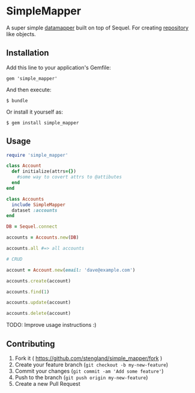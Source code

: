 # SimpleMapper

A super simple [datamapper](http://martinfowler.com/eaaCatalog/dataMapper.html)
built on top of Sequel. For creating
[repository](http://martinfowler.com/eaaCatalog/repository.html) like objects.

## Installation

Add this line to your application's Gemfile:

    gem 'simple_mapper'

And then execute:

    $ bundle

Or install it yourself as:

    $ gem install simple_mapper

## Usage

```ruby
require 'simple_mapper'

class Account
  def initialize(attrs={})
    #some way to covert attrs to @attibutes
  end
end

class Accounts
  include SimpleMapper
  dataset :accounts
end

DB = Sequel.connect

accounts = Accounts.new(DB)

accounts.all #=> all accounts

# CRUD

account = Account.new(email: 'dave@example.com')

accounts.create(account)

accounts.find(1)

accounts.update(account)

accounts.delete(account)
```

TODO: Improve usage instructions :)

## Contributing

1. Fork it ( https://github.com/stengland/simple_mapper/fork )
2. Create your feature branch (`git checkout -b my-new-feature`)
3. Commit your changes (`git commit -am 'Add some feature'`)
4. Push to the branch (`git push origin my-new-feature`)
5. Create a new Pull Request
